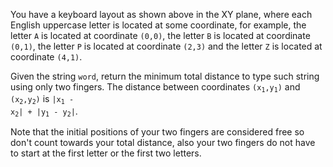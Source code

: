 You have a keyboard layout as shown above in the XY plane, where each English uppercase letter is located at some coordinate, for example, the letter `A` is located at coordinate `(0,0)`, the letter `B` is located at coordinate `(0,1)`, the letter `P` is located at coordinate `(2,3)` and the letter `Z` is located at coordinate `(4,1)`.

Given the string `word`, return the minimum total distance to type such string using only two fingers. The distance between coordinates <code>(x<sub>1</sub>,y<sub>1</sub>)</code> and <code>(x<sub>2</sub>,y<sub>2</sub>)</code> is <code>|x<sub>1</sub> - x<sub>2</sub>| + |y<sub>1</sub> - y<sub>2</sub>|</code>. 

Note that the initial positions of your two fingers are considered free so don't count towards your total distance, also your two fingers do not have to start at the first letter or the first two letters.